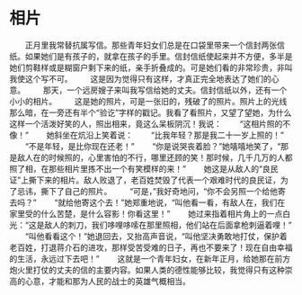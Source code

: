 # 相片
　　正月里我常替抗属写信。那些青年妇女们总是在口袋里带来一个信封两张信纸。如果她们是有孩子的，就拿在孩子的手里。信封信纸使起来并不方便，多半是她们剪鞋样或是糊窗户剩下来的纸，亲手折叠成的。可是她们看的非常珍贵，非叫我使这个写不可。 
　　这是因为觉得只有这样，才真正完全地表达了她们的心意。 
　　那天，一个远房嫂子来叫我写信给她的丈夫。信封信纸以外，还有一个小小的相片。 
　　这是她的照片，可是一张旧的，残破了的照片。照片上的光线那么暗，在一旁还有半个“验讫”字样的戳记。我看了看照片，又望了望她，为什么这样一个活泼好笑的人，照出相来，竟这么呆板阴沉！我说： 
　　“这相片照的不像！” 
　　她斜坐在炕沿上笑着说： 
　　“比我年轻？那是我二十一岁上照的！” 
　　“不是年轻，是比你现在还老！” 
　　“你是说哭丧着脸？”她嘻嘻地笑了，“那是敌人在的时候照的，心里害怕的不行，哪里还顾的笑！那时候，几千几万的人都照了相，在那些相片里拣不出一个有笑模样的来！” 
　　她这是从敌人的“良民证”上撕下来的相片。敌人败退了，老百姓焚毁了代表一个艰难时代的良民证，为了忌讳，撕下了自己的照片。 
　　“可是，”我好奇地问，“你不会另照一个给他寄去吗？” 
　　“就给他寄这个去！”她郑重地说，“叫他看一看，有敌人在，我们在家里受的什么苦楚，是什么容影！你看这里！” 
　　她过来指着相片角上的一点白光：“这是敌人的刺刀，我们哆哩哆嗦在那里照相，他们站在后面拿枪刺逼着哩！” 
　　“叫他看看这个！”她退回去，又抬高声音说，“叫他坚决勇敢地打仗，保护着老百姓，打退蒋介石的进攻，那样受苦受难的日子，再也不要来了！现在自由幸福的生活，永远过下去吧！” 
　　这就是一个青年妇女，在新年正月，给她那在前方炮火里打仗的丈夫的信的主要内容。如果人类的德性能够比较，我觉得只有这种崇高的心意，才能和那为人民的战士的英雄气概相当。
 